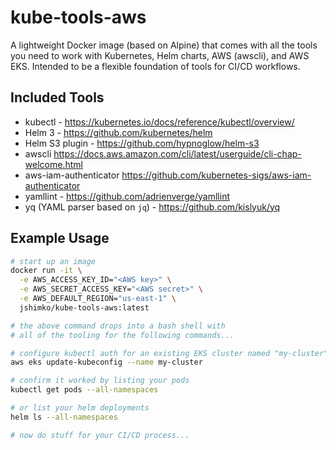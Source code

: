 # kube-tools-aws

A lightweight Docker image (based on Alpine) that comes with all the tools you need to work with Kubernetes, Helm charts, AWS (awscli), and AWS EKS. Intended to be a flexible foundation of tools for CI/CD workflows.

## Included Tools

 - kubectl - https://kubernetes.io/docs/reference/kubectl/overview/
 - Helm 3 - https://github.com/kubernetes/helm
 - Helm S3 plugin - https://github.com/hypnoglow/helm-s3
 - awscli https://docs.aws.amazon.com/cli/latest/userguide/cli-chap-welcome.html
 - aws-iam-authenticator https://github.com/kubernetes-sigs/aws-iam-authenticator
 - yamllint - https://github.com/adrienverge/yamllint
 - yq (YAML parser based on `jq`) - https://github.com/kislyuk/yq


## Example Usage

```sh
# start up an image
docker run -it \
  -e AWS_ACCESS_KEY_ID="<AWS key>" \
  -e AWS_SECRET_ACCESS_KEY="<AWS secret>" \
  -e AWS_DEFAULT_REGION="us-east-1" \
  jshimko/kube-tools-aws:latest

# the above command drops into a bash shell with
# all of the tooling for the following commands...

# configure kubectl auth for an existing EKS cluster named "my-cluster"
aws eks update-kubeconfig --name my-cluster

# confirm it worked by listing your pods
kubectl get pods --all-namespaces

# or list your helm deployments
helm ls --all-namespaces

# now do stuff for your CI/CD process...
```
